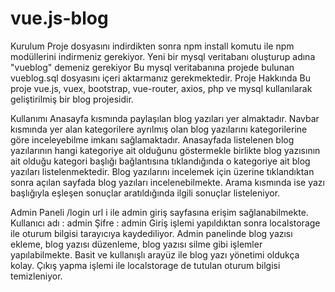 ﻿# vue.js-blog
Kurulum
Proje dosyasını indirdikten sonra npm install komutu ile npm modüllerini indirmeniz gerekiyor.
Yeni bir mysql veritabanı oluşturup adına "vueblog" demeniz gerekiyor
Bu mysql veritabanına projede bulunan vueblog.sql dosyasını içeri aktarmanız gerekmektedir.
Proje Hakkında
Bu proje vue.js, vuex, bootstrap, vue-router, axios, php ve mysql kullanılarak geliştirilmiş bir blog projesidir.

Kullanımı
Anasayfa kısmında paylaşılan blog yazıları yer almaktadır. Navbar kısmında yer alan kategorilere ayrılmış olan blog yazılarını kategorilerine göre inceleyebilme imkanı sağlamaktadır. Anasayfada listelenen blog yazılarının hangi kategoriye ait olduğunu göstermekle birlikte blog yazısının ait olduğu kategori başlığı bağlantısına tıklandığında o kategoriye ait blog yazıları listelenmektedir. Blog yazılarını incelemek için üzerine tıklandıktan sonra açılan sayfada blog yazıları incelenebilmekte. Arama kısmında ise yazı başlığıyla eşleşen sonuçlar aratıldığında ilgili sonuçlar listeleniyor.

Admin Paneli
/login url i ile admin giriş sayfasına erişim sağlanabilmekte.
Kullanıcı adı : admin
Şifre : admin
Giriş işlemi yapıldıktan sonra localstorage ile oturum bilgisi tarayıcıya kaydediliyor. 
Admin panelinde blog yazısı ekleme, blog yazısı düzenleme, blog yazısı silme gibi işlemler yapılabilmekte. Basit ve kullanışlı arayüz ile blog yazı yönetimi oldukça kolay.
Çıkış yapma işlemi ile localstorage de tutulan oturum bilgisi temizleniyor.

